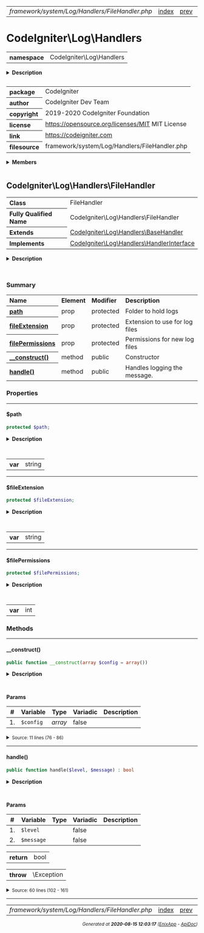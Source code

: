 


 



<table>
<tr>
<td style="width:100%"><em>framework/system/Log/Handlers/FileHandler.php</em></td>
<td><a href="../../../../../../../api/index.md">index</a></td>
<td><a href="../../../../../../../api/vendor/codeigniter4/framework/system/Log/Handlers/ChromeLoggerHandler.md">prev</a></td>
<td><a href="../../../../../../../api/vendor/codeigniter4/framework/system/Log/Handlers/HandlerInterface.md">next</a></td>
</tr>
</table>







# CodeIgniter\Log\Handlers 
<table style="text-align:left">
<tr><th>namespace</th><td>CodeIgniter\Log\Handlers</td></tr>
</table>

<details>
<summary style="margin-bottom:12px;"><strong>Description</strong></summary>

<table>
<tr><td>
CodeIgniter
</td></tr>
</table>

<table>
<tr><td>
An open source application development framework for PHP

This content is released under the MIT License (MIT)

Copyright (c) 2014-2019 British Columbia Institute of Technology
Copyright (c) 2019-2020 CodeIgniter Foundation

Permission is hereby granted, free of charge, to any person obtaining a copy
of this software and associated documentation files (the "Software"), to deal
in the Software without restriction, including without limitation the rights
to use, copy, modify, merge, publish, distribute, sublicense, and/or sell
copies of the Software, and to permit persons to whom the Software is
furnished to do so, subject to the following conditions:

The above copyright notice and this permission notice shall be included in
all copies or substantial portions of the Software.

THE SOFTWARE IS PROVIDED "AS IS", WITHOUT WARRANTY OF ANY KIND, EXPRESS OR
IMPLIED, INCLUDING BUT NOT LIMITED TO THE WARRANTIES OF MERCHANTABILITY,
FITNESS FOR A PARTICULAR PURPOSE AND NONINFRINGEMENT. IN NO EVENT SHALL THE
AUTHORS OR COPYRIGHT HOLDERS BE LIABLE FOR ANY CLAIM, DAMAGES OR OTHER
LIABILITY, WHETHER IN AN ACTION OF CONTRACT, TORT OR OTHERWISE, ARISING FROM,
OUT OF OR IN CONNECTION WITH THE SOFTWARE OR THE USE OR OTHER DEALINGS IN
THE SOFTWARE.
</td></tr>
</table>

</details>



<table style="text-align:left">
<tr style="vertical-align:top;">
<th>package</th>
<td>CodeIgniter
</td>
</tr>
<tr style="vertical-align:top;">
<th>author</th>
<td>CodeIgniter Dev Team
</td>
</tr>
<tr style="vertical-align:top;">
<th>copyright</th>
<td>2019-2020 CodeIgniter Foundation
</td>
</tr>
<tr style="vertical-align:top;">
<th>license</th>
<td><a href="https://opensource.org/licenses/MIT">https://opensource.org/licenses/MIT</a>	MIT License
</td>
</tr>
<tr style="vertical-align:top;">
<th>link</th>
<td><a href="https://codeigniter.com">https://codeigniter.com</a>

</td>
</tr>
<tr style="vertical-align:top;">
<th>filesource</th>
<td>framework/system/Log/Handlers/FileHandler.php
</td>
</tr>
</table>

 

<details>
<summary style="margin-bottom:12px;"><strong>Members</strong></summary>
<table>
<tr><td><a href="../../../../../../../api/vendor/codeigniter4/framework/system/Log/Handlers/BaseHandler.md">CodeIgniter\Log\Handlers\BaseHandler</a></td></tr>
<tr><td><a href="../../../../../../../api/vendor/codeigniter4/framework/system/Log/Handlers/ChromeLoggerHandler.md">CodeIgniter\Log\Handlers\ChromeLoggerHandler</a></td></tr>
<tr><td><a href="../../../../../../../api/vendor/codeigniter4/framework/system/Log/Handlers/FileHandler.md">CodeIgniter\Log\Handlers\FileHandler</a></td></tr>
<tr><td><a href="../../../../../../../api/vendor/codeigniter4/framework/system/Log/Handlers/HandlerInterface.md">CodeIgniter\Log\Handlers\HandlerInterface</a></td></tr>
</table>
</details>



 

 
## CodeIgniter\Log\Handlers\FileHandler

<table style="text-align:left">
<tr><th>Class</th><td>FileHandler</td></tr>
<tr><th>Fully Qualified Name</th><td>CodeIgniter\Log\Handlers\FileHandler</td></tr>
<tr><th>Extends</th><td><a href="../../../../../../../api/vendor/codeigniter4/framework/system/Log/Handlers/BaseHandler.md">CodeIgniter\Log\Handlers\BaseHandler</a></td></tr>
<tr><th>Implements</th>
<td>
<a href="../../../../../../../api/vendor/codeigniter4/framework/system/Log/Handlers/HandlerInterface.md">CodeIgniter\Log\Handlers\HandlerInterface</a><br>
</td>
</tr>
</table>


<details>
<summary style="margin-bottom:12px;"><strong>Description</strong></summary>

<table>
<tr><td>
Log error messages to file system
</td></tr>
</table>


</details>



<table style="text-align:left">
</table>



### Summary


<table style="text-align:left;">
<tr>
<th>Name</th>
<th>Element</th>
<th>Modifier</th>
<th>Description</th>
</tr>

<tr>
<th><a href="#path"><strong>path</strong></a></th>
<td>prop</td>
<td>
protected

</td>
<td>Folder to hold logs</td>
</tr>
<tr>
<th><a href="#fileExtension"><strong>fileExtension</strong></a></th>
<td>prop</td>
<td>
protected

</td>
<td>Extension to use for log files</td>
</tr>
<tr>
<th><a href="#filePermissions"><strong>filePermissions</strong></a></th>
<td>prop</td>
<td>
protected

</td>
<td>Permissions for new log files</td>
</tr>

<tr>
<th><a href="#__construct"><strong>__construct</strong>()</a></th>
<td>method</td>
<td>
public

</td>
<td>Constructor</td>
</tr>
<tr>
<th><a href="#handle"><strong>handle</strong>()</a></th>
<td>method</td>
<td>
public

</td>
<td>Handles logging the message.</td>
</tr>

</table>





### Properties


<hr>

#### $path

```php
protected $path;
```

<details>
<summary style="margin-bottom:12px;"><strong>Description</strong></summary>

<table>
<tr><td>
Folder to hold logs
</td></tr>
</table>


</details>



<table style="text-align:left">
</table>




<table>
<tr>
<th style="vertical-align:top;">var</th>
<td>string
</td>
</tr>
</table>


<hr>

#### $fileExtension

```php
protected $fileExtension;
```

<details>
<summary style="margin-bottom:12px;"><strong>Description</strong></summary>

<table>
<tr><td>
Extension to use for log files
</td></tr>
</table>


</details>



<table style="text-align:left">
</table>




<table>
<tr>
<th style="vertical-align:top;">var</th>
<td>string
</td>
</tr>
</table>


<hr>

#### $filePermissions

```php
protected $filePermissions;
```

<details>
<summary style="margin-bottom:12px;"><strong>Description</strong></summary>

<table>
<tr><td>
Permissions for new log files
</td></tr>
</table>


</details>



<table style="text-align:left">
</table>




<table>
<tr>
<th style="vertical-align:top;">var</th>
<td>int
</td>
</tr>
</table>







### Methods


<hr>

#### __construct()

```php
public function __construct(array $config = array())
```

<details>
<summary style="margin-bottom:12px;"><strong>Description</strong></summary>

<table>
<tr><td>
Constructor
</td></tr>
</table>


</details>



<table style="text-align:left">
</table>


**Params**

<table>
<thead>
<tr>
<th>#</th>
<th>Variable</th>
<th>Type</th>
<th>Variadic</th>
<th>Description</th>
</tr>
</thead>
<tbody>

<tr>
<td>1.</td>
<td><code>$config</code></td>
<td><em>array
</em></td>
<td>false</td>
<td></td>
</tr>


</tbody>
</table>








<details>
<summary><small>Source: 11 lines (76 - 86)</small></summary>

```php
public function __construct(array $config = [])
{
	parent::__construct($config);

	$this->path = empty($config['path']) ? WRITEPATH . 'logs/' : $config['path'];

	$this->fileExtension = empty($config['fileExtension']) ? 'log' : $config['fileExtension'];
	$this->fileExtension = ltrim($this->fileExtension, '.');

	$this->filePermissions = $config['filePermissions'] ?? 0644;
}
```

</details>


<hr>

#### handle()

```php
public function handle($level, $message) : bool
```

<details>
<summary style="margin-bottom:12px;"><strong>Description</strong></summary>

<table>
<tr><td>
Handles logging the message.
</td></tr>
</table>

<table>
<tr><td>
If the handler returns false, then execution of handlers
will stop. Any handlers that have not run, yet, will not
be run.
</td></tr>
</table>

</details>



<table style="text-align:left">
</table>


**Params**

<table>
<thead>
<tr>
<th>#</th>
<th>Variable</th>
<th>Type</th>
<th>Variadic</th>
<th>Description</th>
</tr>
</thead>
<tbody>

<tr>
<td>1.</td>
<td><code>$level</code></td>
<td><em>
</em></td>
<td>false</td>
<td></td>
</tr>

<tr>
<td>2.</td>
<td><code>$message</code></td>
<td><em>
</em></td>
<td>false</td>
<td></td>
</tr>


</tbody>
</table>



<table>
<tr>
<th style="vertical-align:top;">return</th>
<td>bool
</td>
</tr>
</table>


<table>
<tr>
<th style="vertical-align:top;">throw</th>
<td>\Exception
</td>
</tr>
</table>



<details>
<summary><small>Source: 60 lines (102 - 161)</small></summary>

```php
public function handle($level, $message): bool
{
	$filepath = $this->path . 'log-' . date('Y-m-d') . '.' . $this->fileExtension;

	$msg = '';

	if (! is_file($filepath))
	{
		$newfile = true;

		// Only add protection to php files
		if ($this->fileExtension === 'php')
		{
			$msg .= "<?php defined('SYSTEMPATH') || exit('No direct script access allowed'); ?>\n\n";
		}
	}

	if (! $fp = @fopen($filepath, 'ab'))
	{
		return false;
	}

	// Instantiating DateTime with microseconds appended to initial date is needed for proper support of this format
	if (strpos($this->dateFormat, 'u') !== false)
	{
		$microtime_full  = microtime(true);
		$microtime_short = sprintf('%06d', ($microtime_full - floor($microtime_full)) * 1000000);
		$date            = new \DateTime(date('Y-m-d H:i:s.' . $microtime_short, $microtime_full));
		$date            = $date->format($this->dateFormat);
	}
	else
	{
		$date = date($this->dateFormat);
	}

	$msg .= strtoupper($level) . ' - ' . $date . ' --> ' . $message . "\n";

	flock($fp, LOCK_EX);

	for ($written = 0, $length = strlen($msg); $written < $length; $written += $result)
	{
		if (($result = fwrite($fp, substr($msg, $written))) === false)
		{
			// if we get this far, we'll never see this during travis-ci
			// @codeCoverageIgnoreStart
			break;
			// @codeCoverageIgnoreEnd
		}
	}

	flock($fp, LOCK_UN);
	fclose($fp);

	if (isset($newfile) && $newfile === true)
	{
		chmod($filepath, $this->filePermissions);
	}

	return is_int($result);
}
```

</details>





 


 
  




<hr>

<table>
<tr>
<td style="width:100%"><em>framework/system/Log/Handlers/FileHandler.php</em></td>
<td><a href="../../../../../../../api/index.md">index</a></td>
<td><a href="../../../../../../../api/vendor/codeigniter4/framework/system/Log/Handlers/ChromeLoggerHandler.md">prev</a></td>
<td><a href="../../../../../../../api/vendor/codeigniter4/framework/system/Log/Handlers/HandlerInterface.md">next</a></td>
<td><a href="#">top</a></td></tr>
</table>




<div style="text-align:right;">

<small>_Generated at **2020-08-15 12:03:17**_ *([EnixApp](https://github.com/enix-app) - [ApiDoc](https://github.com/enix-app/apidoc))*</small>
</div>